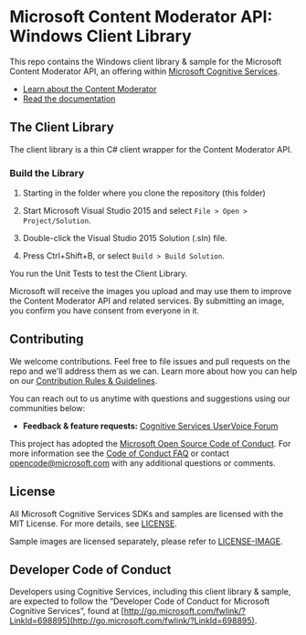 # Microsoft Content Moderator API: Windows Client Library
This repo contains the Windows client library & sample for the Microsoft Content Moderator API, an offering within [Microsoft Cognitive Services](https://www.microsoft.com/cognitive-services).
* [Learn about the Content Moderator](https://azure.microsoft.com/en-us/services/cognitive-services/content-moderator/)
* [Read the documentation](https://docs.microsoft.com/en-us/azure/cognitive-services/content-moderator/overview)


## The Client Library
The client library is a thin C\# client wrapper for the Content Moderator API.

### Build the Library
 1. Starting in the folder where you clone the repository (this folder)
 
 3. Start Microsoft Visual Studio 2015 and select `File > Open > Project/Solution`.
 
 4. Double-click the Visual Studio 2015 Solution (.sln) file.

 5. Press Ctrl+Shift+B, or select `Build > Build Solution`.

You run the Unit Tests to test the Client Library.


Microsoft will receive the images you upload and may use them to improve the Content Moderator
API and related services. By submitting an image, you confirm you have consent from everyone in it.

## Contributing
We welcome contributions. Feel free to file issues and pull requests on the repo and we'll address them as we can. Learn more about how you can help on our [Contribution Rules & Guidelines](</CONTRIBUTING.md>). 

You can reach out to us anytime with questions and suggestions using our communities below: 
 - **Feedback & feature requests:** [Cognitive Services UserVoice Forum](<https://cognitive.uservoice.com>)

This project has adopted the [Microsoft Open Source Code of Conduct](https://opensource.microsoft.com/codeofconduct/). For more information see the [Code of Conduct FAQ](https://opensource.microsoft.com/codeofconduct/faq/) or contact [opencode@microsoft.com](mailto:opencode@microsoft.com) with any additional questions or comments.


## License
All Microsoft Cognitive Services SDKs and samples are licensed with the MIT License. For more details, see
[LICENSE](</LICENSE.md>).

Sample images are licensed separately, please refer to [LICENSE-IMAGE](</LICENSE-IMAGE.md>).


## Developer Code of Conduct
Developers using Cognitive Services, including this client library & sample, are expected to follow the “Developer Code of Conduct for Microsoft Cognitive Services”, found at [http://go.microsoft.com/fwlink/?LinkId=698895](http://go.microsoft.com/fwlink/?LinkId=698895).
